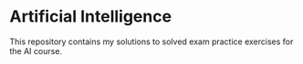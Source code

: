 # Artificial Intelligence

This repository contains my solutions to solved exam practice exercises for the AI course.
